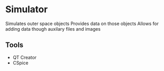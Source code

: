 # Simulator
Simulates outer space objects
Provides data on those objects
Allows for adding data though auxilary files and images

## Tools
- QT Creator
- CSpice
